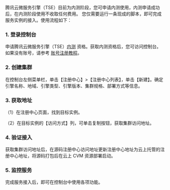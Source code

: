 腾讯云微服务引擎（TSE）目前为内测阶段，您可申请内测使用，内测申请成功后，在内测阶段使用不收取任何费用。
您仅需要运行一条现成的脚本，即可完成服务实例的接入。使用流程如下：

### 1. 登录控制台
申请腾讯云微服务引擎（TSE）[内测](https://cloud.tencent.com/apply/p/0pt7w7m6ox8h) 资格。获取内测资格后，您可访问控制台。如果没有账号，请参考 [账号注册教程](https://cloud.tencent.com/document/product/378/17985)。

### 2. 创建集群
在控制台左侧菜单栏，单击【注册中心】>【注册中心列表】，单击【新建】。确定引擎名称、地域、引擎类型、引擎版本、集群规格、部署方式等信息。

### 3. 获取地址
（1）在注册中心页面，找到目标实例。

（2）在目标实例的【访问方式】列，可单击复制按钮，获取集群访问地址。

### 4. 验证接入
获取集群访问地址后，在源码注册中心访问地址更新注册中心地址为云上托管的注册中心地址，将源码打包后在云上 CVM 资源部署启动。

### 5. 监控服务
完成服务接入后，即可在控制台中使用各项功能。
